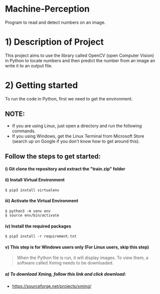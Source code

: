 # Machine-Perception
Program to read and detect numbers on an image.

# 1) Description of Project
This project aims to use the library called OpenCV (open Computer Vision) in Python to locate numbers and then predict the number from an image an write it to an output file.

# 2) Getting started
To run the code in Python, first we need to get the environment. 

## NOTE:

- If you are using Linux, just open a directory and run the following commands. 
- If you using Windows, get the Linux Terminal from Microsoft Store (search up on Google if you don't know how to get around this).

## Follow the steps to get started:

#### i) Git clone the repository and extract the "train.zip" folder

#### ii) Install Virtual Environment
```shell
$ pip3 install virtualenv
```

#### iii) Activate the Virtual Environment
```shell
$ python3 -m venv env
$ source env/bin/activate
```

#### iv) Install the required packages
```shell
$ pip3 install -r requirement.txt
```

#### v) This step is for Windows users only (For Linux users, skip this step)
> When the Python file is run, it will display images. To view them, a software called Xming needs to be downloaded. 

##### a) To download Xming, follow this link and click download: 
   - https://sourceforge.net/projects/xming/






